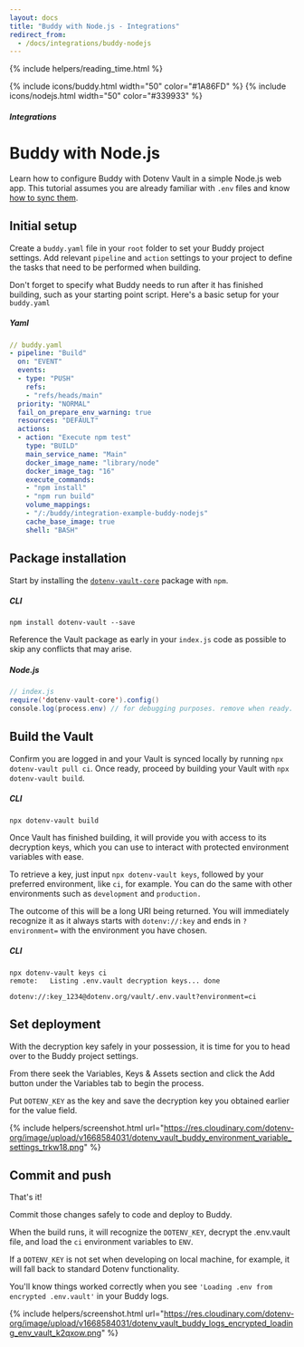 ```yaml
---
layout: docs
title: "Buddy with Node.js - Integrations"
redirect_from:
  - /docs/integrations/buddy-nodejs
---
```


{% include helpers/reading_time.html %}

{% include icons/buddy.html width="50" color="#1A86FD" %}
{% include icons/nodejs.html width="50" color="#339933" %}

##### Integrations

# __Buddy with Node.js__
Learn how to configure Buddy with Dotenv Vault in a simple Node.js web app. This tutorial assumes you are already familiar with `.env` files and know [how to sync them](/docs/tutorials/sync).

## Initial setup
Create a `buddy.yaml` file in your `root` folder to set your Buddy project settings. Add relevant `pipeline` and `action` settings to your project to define the tasks that need to be performed when building.

Don't forget to specify what Buddy needs to run after it has finished building, such as your starting point script. Here's a basic setup for your `buddy.yaml`

##### Yaml

```yml
// buddy.yaml
- pipeline: "Build"
  on: "EVENT"
  events:
  - type: "PUSH"
    refs:
    - "refs/heads/main"
  priority: "NORMAL"
  fail_on_prepare_env_warning: true
  resources: "DEFAULT"
  actions:
  - action: "Execute npm test"
    type: "BUILD"
    main_service_name: "Main"
    docker_image_name: "library/node"
    docker_image_tag: "16"
    execute_commands:
    - "npm install"
    - "npm run build"
    volume_mappings:
    - "/:/buddy/integration-example-buddy-nodejs"
    cache_base_image: true
    shell: "BASH"
```

## Package installation
Start by installing the [`dotenv-vault-core`](https://github.com/dotenv-org/dotenv-vault-core) package with `npm`.


##### CLI
```shell
npm install dotenv-vault --save
```

Reference the Vault package as early in your `index.js` code as possible to skip any conflicts that may arise.

##### Node.js

```java
// index.js
require('dotenv-vault-core').config()
console.log(process.env) // for debugging purposes. remove when ready.
```

## Build the Vault
Confirm you are logged in and your Vault is synced locally by running `npx dotenv-vault pull ci`. Once ready, proceed by building your Vault with `npx dotenv-vault build`.

##### CLI

```shell
npx dotenv-vault build
```

Once Vault has finished building, it will provide you with access to its decryption keys, which you can use to interact with protected environment variables with ease.

To retrieve a key, just input `npx dotenv-vault keys`, followed by your preferred environment, like `ci`, for example. You can do the same with other environments such as `development` and `production.`

The outcome of this will be a long URI being returned. You will immediately recognize it as it always starts with `dotenv://:key` and ends in `?environment=` with the environment you have chosen.

##### CLI

```shell
npx dotenv-vault keys ci
remote:   Listing .env.vault decryption keys... done

dotenv://:key_1234@dotenv.org/vault/.env.vault?environment=ci
```

## Set deployment
With the decryption key safely in your possession, it is time for you to head over to the Buddy project settings.

From there seek the Variables, Keys & Assets section and click the Add button under the Variables tab to begin the process.

Put `DOTENV_KEY` as the key and save the decryption key you obtained earlier for the value field.

{% include helpers/screenshot.html url="https://res.cloudinary.com/dotenv-org/image/upload/v1668584031/dotenv_vault_buddy_environment_variable_settings_trkw18.png" %}

## Commit and push

That's it!

Commit those changes safely to code and deploy to Buddy.

When the build runs, it will recognize the `DOTENV_KEY`, decrypt the .env.vault file, and load the `ci` environment variables to `ENV`.

If a `DOTENV_KEY` is not set when developing on local machine, for example, it will fall back to standard Dotenv functionality.

You'll know things worked correctly when you see `'Loading .env from encrypted .env.vault'` in your Buddy logs.

{% include helpers/screenshot.html url="https://res.cloudinary.com/dotenv-org/image/upload/v1668584031/dotenv_vault_buddy_logs_encrypted_loading_env_vault_k2qxow.png" %}
